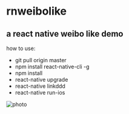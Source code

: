 # rnweibolike
a react native weibo like demo 
---
how to use:
- git pull origin master
- npm install react-native-cli -g
- npm install 
- react-native upgrade
- react-native linkddd
- react-native run-ios


![photo](rnc-1.gif "logo")





